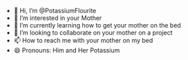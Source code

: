 - 👋 Hi, I’m @PotassiumFlourite
- 👀 I’m interested in your Mother 
- 🌱 I’m currently learning how to get your mother on the bed
- 💞️ I’m looking to collaborate on your mother on a project
- 📫 How to reach me with your mother on my bed
- 😄 Pronouns: Him and Her
  Potassium

<!---
PotassiumFlourite/PotassiumFlourite is a ✨ special ✨ repository because its `README.md` (this file) appears on your GitHub profile.
You can click the Preview link to take a look at your changes.
--->
